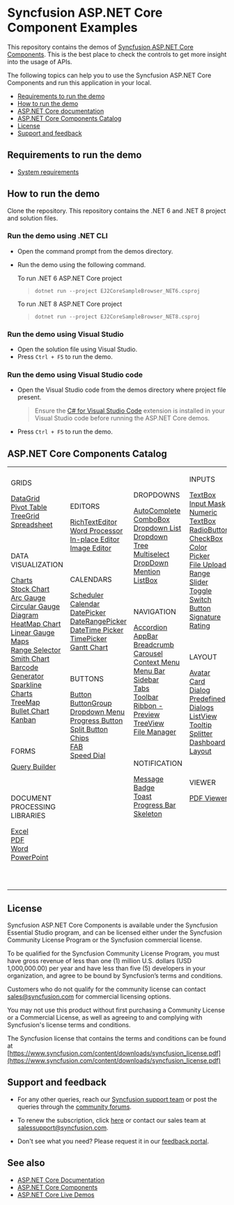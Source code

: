 # Syncfusion ASP.NET Core Component Examples

This repository contains the demos of [Syncfusion ASP.NET Core Components](https://www.syncfusion.com/aspnet-core-ui-controls/). This is the best place to check the controls to get more insight into the usage of APIs.

The following topics can help you to use the Syncfusion ASP.NET Core Components and run this application in your local.

* [Requirements to run the demo](#requirements-to-run-the-demo)
* [How to run the demo](#how-to-run-the-demo)
* [ASP.NET Core documentation](https://ej2.syncfusion.com/aspnetcore/documentation/introduction)
* [ASP.NET Core Components Catalog](#aspnet-core-components-catalog)
* [License](#license)
* [Support and feedback](#support-and-feedback)

## Requirements to run the demo

* [System requirements](https://ej2.syncfusion.com/aspnetcore/documentation/system-requirements/)

## How to run the demo

Clone the repository. This repository contains the .NET 6 and .NET 8 project and solution files.

### Run the demo using .NET CLI

* Open the command prompt from the demos directory.
* Run the demo using the following command.
   
   To run .NET 6 ASP.NET Core project
   > `dotnet run --project EJ2CoreSampleBrowser_NET6.csproj`

   To run .NET 8 ASP.NET Core project
   > `dotnet run --project EJ2CoreSampleBrowser_NET8.csproj`

### Run the demo using Visual Studio

* Open the solution file using Visual Studio.
* Press `Ctrl + F5` to run the demo.

### Run the demo using Visual Studio code

* Open the Visual Studio code from the demos directory where project file present.

    > Ensure the [C# for Visual Studio Code](https://marketplace.visualstudio.com/items?itemName=ms-dotnettools.csharp) extension is installed in your Visual Studio code before running the ASP.NET Core demos.

* Press `Ctrl + F5` to run the demo.

## ASP.NET Core Components Catalog

<table id="table">
    <tbody>
        <colgroup>
            <col style="width: 220px">
            <col style="width: 260px">
            <col style="width: 220px">
            <col style="width: 220px">
        </colgroup>
    </tbody>
    <tr>
        <td>
            <p></p>
            <div><p class="controlcategory">GRIDS</p></div>
            <div class="controlanchorlink"><a target="_self" href="https://ej2.syncfusion.com/aspnetcore/documentation/grid/getting-started-core">DataGrid</a></div>
            <div class="controlanchorlink"><a target="_self" href="https://ej2.syncfusion.com/aspnetcore/documentation/pivot-table/getting-started">Pivot Table</a></div>
            <div class="controlanchorlink"><a target="_self" href="https://ej2.syncfusion.com/aspnetcore/documentation/tree-grid/getting-started-core">TreeGrid</a></div>
            <div class="controlanchorlink"><a target="_self" href="https://ej2.syncfusion.com/aspnetcore/documentation/spreadsheet/getting-started-core">Spreadsheet</a></div>
            <p>&nbsp;</p>
            <div><p class="controlcategory">DATA VISUALIZATION</p></div>
            <div class="controlanchorlink"><a target="_self" href="https://ej2.syncfusion.com/aspnetcore/documentation/chart/getting-started">Charts</a></div>
            <div class="controlanchorlink"><a target="_self" href="https://ej2.syncfusion.com/aspnetcore/documentation/stock-chart/getting-started">Stock Chart</a></div>
            <div class="controlanchorlink"><a target="_self" href="https://ej2.syncfusion.com/aspnetcore/documentation/circular-gauge/getting-started">Arc Gauge</a></div>
            <div class="controlanchorlink"><a target="_self" href="https://ej2.syncfusion.com/aspnetcore/documentation/circular-gauge/getting-started">Circular Gauge</a></div>
            <div class="controlanchorlink"><a target="_self" href="https://ej2.syncfusion.com/aspnetcore/documentation/diagram/getting-started">Diagram</a></div>
            <div class="controlanchorlink"><a target="_self" href="https://ej2.syncfusion.com/aspnetcore/documentation/heatmap-chart/getting-started">HeatMap Chart</a></div>
            <div class="controlanchorlink"><a target="_self" href="https://ej2.syncfusion.com/aspnetcore/documentation/linear-gauge/getting-started">Linear Gauge</a></div>
            <div class="controlanchorlink"><a target="_self" href="https://ej2.syncfusion.com/aspnetcore/documentation/maps/getting-started">Maps</a></div>
            <div class="controlanchorlink"><a target="_self" href="https://ej2.syncfusion.com/aspnetcore/documentation/range-navigator/getting-started">Range Selector</a></div>
            <div class="controlanchorlink"><a target="_self" href="https://ej2.syncfusion.com/aspnetcore/documentation/smithchart/getting-started">Smith Chart</a></div>
            <div class="controlanchorlink"><a target="_self" href="https://ej2.syncfusion.com/aspnetcore/documentation/barcode/getting-started">Barcode Generator</a></div>
            <div class="controlanchorlink"><a target="_self" href="https://ej2.syncfusion.com/aspnetcore/documentation/sparkline/getting-started">Sparkline Charts</a></div>
            <div class="controlanchorlink"><a target="_self" href="https://ej2.syncfusion.com/aspnetcore/documentation/treemap/getting-started">TreeMap</a></div>
            <div class="controlanchorlink"><a target="_self" href="https://ej2.syncfusion.com/aspnetcore/documentation/bullet-chart/getting-started">Bullet Chart</a></div>
            <div class="controlanchorlink"><a target="_self" href="https://ej2.syncfusion.com/aspnetcore/documentation/kanban/getting-started">Kanban</a></div>
            <p>&nbsp;</p>
            <div><p class="controlcategory">FORMS</p></div>
            <div class="controlanchorlink"><a target="_self" href="https://ej2.syncfusion.com/aspnetcore/documentation/query-builder/getting-started">Query Builder</a></div>
            <p>&nbsp;</p>
            <div><p class="controlcategory">DOCUMENT PROCESSING LIBRARIES</p></div>
            <div class="controlanchorlink"><a target="_self" href="https://help.syncfusion.com/file-formats/xlsio/create-read-edit-excel-files-in-asp-net-core-c-sharp">Excel</a></div>
            <div class="controlanchorlink"><a target="_self" href="https://help.syncfusion.com/file-formats/pdf/create-pdf-file-in-asp-net-core">PDF</a></div>
            <div class="controlanchorlink"><a target="_self" href="https://help.syncfusion.com/file-formats/docio/create-word-document-in-asp-net-core">Word</a></div>
            <div class="controlanchorlink"><a target="_self" href="https://help.syncfusion.com/file-formats/presentation/create-read-edit-powerpoint-files-in-asp-net-core-c-sharp">PowerPoint</a></div>
            <p>&nbsp;</p>
        </td>
        <td>
            <p></p>
            <div><p class="controlcategory">EDITORS</p></div>
            <div class="controlanchorlink"><a target="_self" href="https://ej2.syncfusion.com/aspnetcore/documentation/rich-text-editor/getting-started">RichTextEditor</a></div>
            <div class="controlanchorlink"><a target="_self" href="https://ej2.syncfusion.com/aspnetcore/documentation/document-editor/getting-started-core">Word Processor</a></div>
            <div class="controlanchorlink"><a target="_self" href="https://ej2.syncfusion.com/aspnetcore/documentation/in-place-editor/getting-started">In-place Editor</a></div>
            <div class="controlanchorlink"><a target="_self" href="https://ej2.syncfusion.com/aspnetcore/documentation/image-editor/getting-started">Image Editor</a></div>
            <p>&nbsp;</p>
            <div><p class="controlcategory">CALENDARS</p></div>
            <div class="controlanchorlink"><a target="_self" href="https://ej2.syncfusion.com/aspnetcore/documentation/schedule/getting-started">Scheduler</a></div>
            <div class="controlanchorlink"><a target="_self" href="https://ej2.syncfusion.com/aspnetcore/documentation/calendar/getting-started">Calendar</a></div>
            <div class="controlanchorlink"><a target="_self" href="https://ej2.syncfusion.com/aspnetcore/documentation/datepicker/getting-started">DatePicker</a></div>
            <div class="controlanchorlink"><a target="_self" href="https://ej2.syncfusion.com/aspnetcore/documentation/daterangepicker/getting-started">DateRangePicker</a></div>
            <div class="controlanchorlink"><a target="_self" href="https://ej2.syncfusion.com/aspnetcore/documentation/datetimepicker/getting-started">DateTime Picker</a></div>
            <div class="controlanchorlink"><a target="_self" href="https://ej2.syncfusion.com/aspnetcore/documentation/timepicker/getting-started">TimePicker</a></div>
            <div class="controlanchorlink"><a target="_self" href="https://ej2.syncfusion.com/aspnetcore/documentation/gantt/getting-started">Gantt Chart</a></div>
            <p>&nbsp;</p>
            <div><p class="controlcategory">BUTTONS</p></div>
            <div class="controlanchorlink"><a target="_self" href="https://ej2.syncfusion.com/aspnetcore/documentation/button/getting-started">Button</a></div>
            <div class="controlanchorlink"><a target="_self" href="https://ej2.syncfusion.com/aspnetcore/documentation/button-group/getting-started">ButtonGroup</a></div>
            <div class="controlanchorlink"><a target="_self" href="https://ej2.syncfusion.com/aspnetcore/documentation/drop-down-button/getting-started">Dropdown Menu</a></div>
            <div class="controlanchorlink"><a target="_self" href="https://ej2.syncfusion.com/aspnetcore/documentation/progress-button/getting-started">Progress Button</a></div>
            <div class="controlanchorlink"><a target="_self" href="https://ej2.syncfusion.com/aspnetcore/documentation/split-button/getting-started">Split Button</a></div>
            <div class="controlanchorlink"><a target="_self" href="https://ej2.syncfusion.com/aspnetcore/documentation/chips/getting-started">Chips</a></div>
            <div class="controlanchorlink"><a target="_self" href="https://ej2.syncfusion.com/aspnetcore/documentation/floating-action-button/getting-started">FAB</a></div>
            <div class="controlanchorlink"><a target="_self" href="https://ej2.syncfusion.com/aspnetcore/documentation/speeddial/getting-started">Speed Dial</a></div>
            <p>&nbsp;</p>
            <p>&nbsp;</p>
            <p>&nbsp;</p>
            <p>&nbsp;</p>
            <p>&nbsp;</p>
            <p>&nbsp;</p>
        </td>
        <td>
            <p></p>
            <div><p class="controlcategory">DROPDOWNS</p></div>
            <div class="controlanchorlink"><a target="_self" href="https://ej2.syncfusion.com/aspnetcore/documentation/auto-complete/getting-started">AutoComplete</a></div>
            <div class="controlanchorlink"><a target="_self" href="https://ej2.syncfusion.com/aspnetcore/documentation/combo-box/getting-started">ComboBox</a></div>
            <div class="controlanchorlink"><a target="_self" href="https://ej2.syncfusion.com/aspnetcore/documentation/drop-down-list/getting-started">Dropdown List</a></div>
            <div class="controlanchorlink"><a target="_self" href="https://ej2.syncfusion.com/aspnetcore/documentation/drop-down-tree/getting-started">Dropdown Tree</a></div>
            <div class="controlanchorlink"><a target="_self" href="https://ej2.syncfusion.com/aspnetcore/documentation/multi-select/getting-started">Multiselect DropDown</a></div>
            <div class="controlanchorlink"><a target="_self" href="https://ej2.syncfusion.com/aspnetcore/documentation/mention/getting-started">Mention</a></div>
            <div class="controlanchorlink"><a target="_self" href="https://ej2.syncfusion.com/aspnetcore/documentation/list-box/getting-started-core">ListBox</a></div>
            <p>&nbsp;</p>
            <div><p class="controlcategory">NAVIGATION</p></div>
            <div class="controlanchorlink"><a target="_self" href="https://ej2.syncfusion.com/aspnetcore/documentation/accordion/getting-started">Accordion</a></div>
            <div class="controlanchorlink"><a target="_self" href="https://ej2.syncfusion.com/aspnetcore/documentation/appbar/getting-started">AppBar</a></div>
            <div class="controlanchorlink"><a target="_self" href="https://ej2.syncfusion.com/aspnetcore/documentation/breadcrumb/getting-started">Breadcrumb</a></div>
            <div class="controlanchorlink"><a target="_self" href="https://ej2.syncfusion.com/aspnetcore/documentation/carousel/getting-started">Carousel</a></div>
            <div class="controlanchorlink"><a target="_self" href="https://ej2.syncfusion.com/aspnetcore/documentation/context-menu/getting-started">Context Menu</a></div>
            <div class="controlanchorlink"><a target="_self" href="https://ej2.syncfusion.com/aspnetcore/documentation/menu/getting-started">Menu Bar</a></div>
            <div class="controlanchorlink"><a target="_self" href="https://ej2.syncfusion.com/aspnetcore/documentation/sidebar/getting-started">Sidebar</a></div>
            <div class="controlanchorlink"><a target="_self" href="https://ej2.syncfusion.com/aspnetcore/documentation/tab/getting-started">Tabs</a></div>
            <div class="controlanchorlink"><a target="_self" href="https://ej2.syncfusion.com/aspnetcore/documentation/toolbar/getting-started">Toolbar</a></div>
            <div class="controlanchorlink"><a target="_self" href="https://ej2.syncfusion.com/aspnetcore/documentation/ribbon/getting-started">Ribbon - Preview</a></div>
            <div class="controlanchorlink"><a target="_self" href="https://ej2.syncfusion.com/aspnetcore/documentation/treeview/getting-started">TreeView</a></div>
            <div class="controlanchorlink"><a target="_self" href="https://ej2.syncfusion.com/aspnetcore/documentation/file-manager/getting-started">File Manager</a></div>
            <p>&nbsp;</p>
            <div><p class="controlcategory">NOTIFICATION</p></div>
            <div class="controlanchorlink"><a target="_self" href="https://ej2.syncfusion.com/aspnetcore/documentation/message/getting-started">Message</a></div>
            <div class="controlanchorlink"><a target="_self" href="https://ej2.syncfusion.com/aspnetcore/documentation/badge/getting-started-asp-core">Badge</a></div>
            <div class="controlanchorlink"><a target="_self" href="https://ej2.syncfusion.com/aspnetcore/documentation/toast/getting-started">Toast</a></div>
            <div class="controlanchorlink"><a target="_self" href="https://ej2.syncfusion.com/aspnetcore/documentation/progress-bar/getting-started">Progress Bar</a></div>
            <div class="controlanchorlink"><a target="_self" href="https://ej2.syncfusion.com/aspnetcore/documentation/skeleton/getting-started-asp-core">Skeleton</a></div>
            <p>&nbsp;</p>
            <p>&nbsp;</p>
            <p>&nbsp;</p>
        </td>
        <td>
            <div><p class="controlcategory">INPUTS</p></div>
            <div class="controlanchorlink"><a target="_self" href="https://ej2.syncfusion.com/aspnetcore/documentation/textbox/getting-started">TextBox</a></div>
            <div class="controlanchorlink"><a target="_self" href="https://ej2.syncfusion.com/aspnetcore/documentation/maskedtextbox/getting-started/">Input Mask</a></div>
            <div class="controlanchorlink"><a target="_self" href="https://ej2.syncfusion.com/aspnetcore/documentation/numerictextbox/getting-started">Numeric TextBox</a></div>
            <div class="controlanchorlink"><a target="_self" href="https://ej2.syncfusion.com/aspnetcore/documentation/radio-button/getting-started">RadioButton</a></div>
            <div class="controlanchorlink"><a target="_self" href="https://ej2.syncfusion.com/aspnetcore/documentation/check-box/getting-started">CheckBox</a></div>
            <div class="controlanchorlink"><a target="_self" href="https://ej2.syncfusion.com/aspnetcore/documentation/color-picker/getting-started">Color Picker</a></div>
            <div class="controlanchorlink"><a target="_self" href="https://ej2.syncfusion.com/aspnetcore/documentation/uploader/getting-started">File Upload</a></div>
            <div class="controlanchorlink"><a target="_self" href="https://ej2.syncfusion.com/aspnetcore/documentation/range-slider/getting-started">Range Slider</a></div>
            <div class="controlanchorlink"><a target="_self" href="https://ej2.syncfusion.com/aspnetcore/documentation/switch/getting-started">Toggle Switch Button</a></div>
            <div class="controlanchorlink"><a target="_self" href="https://ej2.syncfusion.com/aspnetcore/documentation/signature/getting-started">Signature</a></div>
            <div class="controlanchorlink"><a target="_self" href="https://ej2.syncfusion.com/aspnetcore/documentation/rating/getting-started">Rating</a></div>
            <p>&nbsp;</p>
            <div><p class="controlcategory">LAYOUT</p></div>
            <div class="controlanchorlink"><a target="_self" href="https://ej2.syncfusion.com/aspnetcore/documentation/avatar/getting-started-asp-core">Avatar</a></div>
            <div class="controlanchorlink"><a target="_self" href="https://ej2.syncfusion.com/aspnetcore/documentation/card/getting-started">Card</a></div>
            <div class="controlanchorlink"><a target="_self" href="https://ej2.syncfusion.com/aspnetcore/documentation/dialog/getting-started">Dialog</a></div>
            <div class="controlanchorlink"><a target="_self" href="https://ej2.syncfusion.com/aspnetcore/documentation/predefined-dialogs/getting-started">Predefined Dialogs</a></div>
            <div class="controlanchorlink"><a target="_self" href="https://ej2.syncfusion.com/aspnetcore/documentation/listview/getting-started">ListView</a></div>
            <div class="controlanchorlink"><a target="_self" href="https://ej2.syncfusion.com/aspnetcore/documentation/tooltip/getting-started-asp-core">Tooltip</a></div>
            <div class="controlanchorlink"><a target="_self" href="https://ej2.syncfusion.com/aspnetcore/documentation/splitter/getting-started">Splitter</a></div>
            <div class="controlanchorlink"><a target="_self" href="https://ej2.syncfusion.com/aspnetcore/documentation/dashboard-layout/getting-started/">Dashboard Layout</a></div>
            <p>&nbsp;</p>
            <div><p class="controlcategory">VIEWER</p></div>
            <div class="controlanchorlink"><a target="_self" href="https://ej2.syncfusion.com/aspnetcore/documentation/pdfviewer/getting-started">PDF Viewer</a></div>
            <p>&nbsp;</p>
            <p>&nbsp;</p>
            <p>&nbsp;</p>
            <p>&nbsp;</p>
            <p>&nbsp;</p>
        </td>
    </tr>
</table>

## License

Syncfusion ASP.NET Core Components is available under the Syncfusion Essential Studio program, and can be licensed either under the Syncfusion Community License Program or the Syncfusion commercial license.

To be qualified for the Syncfusion Community License Program, you must have gross revenue of less than one (1) million U.S. dollars (USD 1,000,000.00) per year and have less than five (5) developers in your organization, and agree to be bound by Syncfusion’s terms and conditions.

Customers who do not qualify for the community license can contact sales@syncfusion.com for commercial licensing options.

You may not use this product without first purchasing a Community License or a Commercial License, as well as agreeing to and complying with Syncfusion's license terms and conditions.

The Syncfusion license that contains the terms and conditions can be found at
[https://www.syncfusion.com/content/downloads/syncfusion_license.pdf](https://www.syncfusion.com/content/downloads/syncfusion_license.pdf)

## Support and feedback

* For any other queries, reach our [Syncfusion support team](https://support.syncfusion.com/) or post the queries through the [community forums](https://www.syncfusion.com/forums?utm_source=github&utm_medium=listing).

* To renew the subscription, click [here](https://www.syncfusion.com/sales/products?utm_source=github&utm_medium=listing) or contact our sales team at <salessupport@syncfusion.com>.

* Don't see what you need? Please request it in our [feedback portal](https://www.syncfusion.com/feedback/aspnet-core).

## See also

* [ASP.NET Core Documentation](https://ej2.syncfusion.com/aspnetcore/documentation/introduction)
* [ASP.NET Core Components](https://www.syncfusion.com/aspnet-core-ui-controls/)
* [ASP.NET Core Live Demos](https://ej2.syncfusion.com/aspnetcore/)
